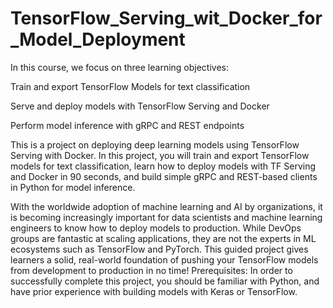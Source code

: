 # TensorFlow_Serving_wit_Docker_for_Model_Deployment
In this course, we  focus on three learning objectives:

Train and export TensorFlow Models for text classification  

Serve and deploy models with TensorFlow Serving and Docker  

Perform model inference with gRPC and REST endpoints  

This is a project on deploying deep learning models using TensorFlow Serving with Docker. In this project, you will train and export TensorFlow models for text classification, learn how to deploy models with TF Serving and Docker in 90 seconds, and build simple gRPC and REST-based clients in Python for model inference.  

With the worldwide adoption of machine learning and AI by organizations, it is becoming increasingly important for data scientists and machine learning engineers to know how to deploy models to production. While DevOps groups are fantastic at scaling applications, they are not the experts in ML ecosystems such as TensorFlow and PyTorch. This guided project gives learners a solid, real-world foundation of pushing your TensorFlow models from development to production in no time!  Prerequisites: In order to successfully complete this project, you should be familiar with Python, and have prior experience with building models with Keras or TensorFlow.
